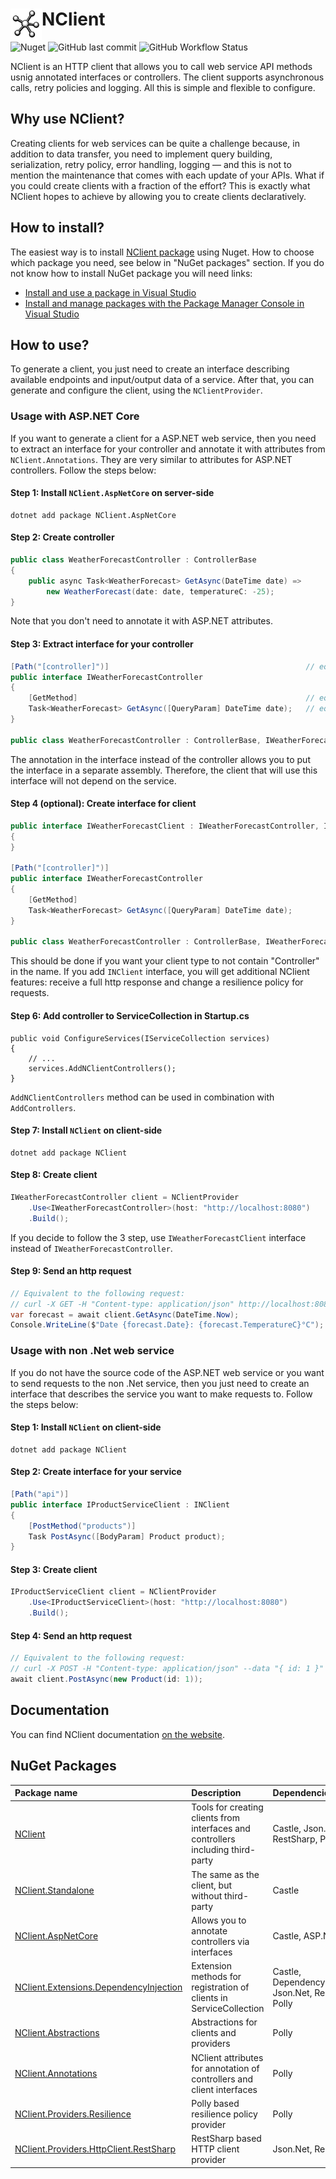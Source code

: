 # <img src="logo.png" width="50" height="50" align="left" alt="logo">NClient

![Nuget](https://img.shields.io/nuget/v/NClient)
![GitHub last commit](https://img.shields.io/github/last-commit/nclient/nclient)
![GitHub Workflow Status](https://img.shields.io/github/workflow/status/nclient/nclient/Test)

NClient is an HTTP client that allows you to call web service API methods usnig annotated interfaces or controllers. The client supports asynchronous calls, retry policies and logging. All this is  simple and flexible to configure.

## Why use NClient?
Creating clients for web services can be quite a challenge because, in addition to data transfer, you need to implement query building, serialization, retry policy, error handling, logging — and this is not to mention the maintenance that comes with each update of your APIs. What if you could create clients with a fraction of the effort? This is exactly what NClient hopes to achieve by allowing you to create clients declaratively.

## How to install?
The easiest way is to install [NClient package](https://www.nuget.org/packages?q=Tags%3A"NClient") using Nuget. How to choose which package you need, see below in "NuGet packages" section. If you do not know how to install NuGet package you will need links:  
- [Install and use a package in Visual Studio](https://docs.microsoft.com/en-us/nuget/quickstart/install-and-use-a-package-in-visual-studio)  
- [Install and manage packages with the Package Manager Console in Visual Studio](https://docs.microsoft.com/en-us/nuget/consume-packages/install-use-packages-powershell)

## How to use?
To generate a client, you just need to create an interface describing available endpoints and input/output data of a service. After that, you can generate and configure the client, using the `NClientProvider`.
### Usage with ASP.NET Core
If you want to generate a client for a ASP.NET web service, then you need to extract an interface for your controller and annotate it with attributes from `NClient.Annotations`. They are very similar to attributes for ASP.NET controllers. Follow the steps below:
#### Step 1: Install `NClient.AspNetCore` on server-side
```
dotnet add package NClient.AspNetCore
```
#### Step 2: Create controller
```C#
public class WeatherForecastController : ControllerBase
{
    public async Task<WeatherForecast> GetAsync(DateTime date) =>
        new WeatherForecast(date: date, temperatureC: -25);
}
```
Note that you don't need to annotate it with ASP.NET attributes.
#### Step 3: Extract interface for your controller
```C#
[Path("[controller]")]                                            // equivalent to [ApiController, Route("[controller]")]
public interface IWeatherForecastController
{
    [GetMethod]                                                   // equivalent to [HttpGet]
    Task<WeatherForecast> GetAsync([QueryParam] DateTime date);   // equivalent to [FromQuery]
}

public class WeatherForecastController : ControllerBase, IWeatherForecastController { ... }
```
The annotation in the interface instead of the controller allows you to put the interface in a separate assembly. 
Therefore, the client that will use this interface will not depend on the service.
#### Step 4 (optional): Create interface for client
```C#
public interface IWeatherForecastClient : IWeatherForecastController, INClient
{
}

[Path("[controller]")]
public interface IWeatherForecastController
{
    [GetMethod]
    Task<WeatherForecast> GetAsync([QueryParam] DateTime date);
}

public class WeatherForecastController : ControllerBase, IWeatherForecastController { ... }
```
This should be done if you want your client type to not contain "Сontroller" in the name. If you add `INClient` interface, you will get additional NClient features: receive a full http response and change a resilience policy for requests.
#### Step 6: Add controller to ServiceCollection in Startup.cs
```
public void ConfigureServices(IServiceCollection services)
{
    // ...
    services.AddNClientControllers();
}
```
`AddNClientControllers` method can be used in combination with `AddControllers`.
#### Step 7: Install `NClient` on client-side
```
dotnet add package NClient
```
#### Step 8: Create client
```C#
IWeatherForecastController client = NClientProvider
    .Use<IWeatherForecastController>(host: "http://localhost:8080")
    .Build();
```
If you decide to follow the 3 step, use `IWeatherForecastClient` interface instead of `IWeatherForecastController`.
#### Step 9: Send an http request
```C#
// Equivalent to the following request: 
// curl -X GET -H "Content-type: application/json" http://localhost:8080/WeatherForecast?date=2021-03-13T00:15Z
var forecast = await client.GetAsync(DateTime.Now);
Console.WriteLine($"Date {forecast.Date}: {forecast.TemperatureC}°C");
```
### Usage with non .Net web service
If you do not have the source code of the ASP.NET web service or you want to send requests to the non .Net service, then you just need to create an interface that describes the service you want to make requests to. Follow the steps below:
#### Step 1: Install `NClient` on client-side
```
dotnet add package NClient
```
#### Step 2: Create interface for your service
```C#
[Path("api")]
public interface IProductServiceClient : INClient
{
    [PostMethod("products")]
    Task PostAsync([BodyParam] Product product);
}
```
#### Step 3: Create client
```C#
IProductServiceClient client = NClientProvider
    .Use<IProductServiceClient>(host: "http://localhost:8080")
    .Build();
```
#### Step 4: Send an http request
```C#
// Equivalent to the following request: 
// curl -X POST -H "Content-type: application/json" --data "{ id: 1 }" http://localhost:8080/api/products
await client.PostAsync(new Product(id: 1));
```

## Documentation
You can find NClient documentation [on the website](https://nclient.github.io/).

## NuGet Packages
| Package name                                             | Description                                            | Dependencies                                           |
| :------------------------------------------------------- | :----------------------------------------------------- |:------------------------------------------------------ |
| [NClient](https://www.nuget.org/packages/NClient) | Tools for creating clients from interfaces and controllers including third-party | Castle, Json.Net, RestSharp, Polly |
| [NClient.Standalone](https://www.nuget.org/packages/NClient.Standalone) | The same as the client, but without third-party | Castle |
| [NClient.AspNetCore](https://www.nuget.org/packages/NClient.AspNetCore) | Allows you to annotate controllers via interfaces | Castle, ASP.NET |
| [NClient.Extensions.DependencyInjection](https://www.nuget.org/packages/NClient.Extensions.DependencyInjection) | Extension methods for registration of clients in ServiceCollection | Castle, DependencyInjection, Json.Net, RestSharp, Polly |
| [NClient.Abstractions](https://www.nuget.org/packages/NClient.Abstractions) | Abstractions for clients and providers | Polly |
| [NClient.Annotations](https://www.nuget.org/packages/NClient.Annotations) | NClient attributes for annotation of controllers and client interfaces | Polly |
| [NClient.Providers.Resilience](https://www.nuget.org/packages/NClient.Providers.Resilience) | Polly based resilience policy provider | Polly |
| [NClient.Providers.HttpClient.RestSharp](https://www.nuget.org/packages/NClient.Providers.HttpClient.RestSharp) | RestSharp based HTTP client provider | Json.Net, RestSharp |
